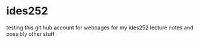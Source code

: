 # ides252
testing this git hub account for webpages for my ides252 lecture notes and possibly other stuff
